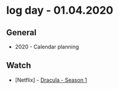 # log day - 01.04.2020

## General

- 2020 - Calendar planning

## Watch

- \[Netflix\] - [Dracula - Season 1](https://www.youtube.com/watch?v=Q8mN4HD0178)
